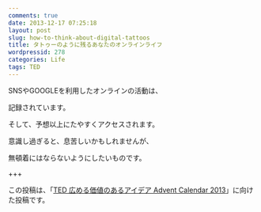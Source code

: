 ```yaml
---
comments: true
date: 2013-12-17 07:25:18
layout: post
slug: how-to-think-about-digital-tattoos
title: タトゥーのように残るあなたのオンラインライフ
wordpressid: 278
categories: Life
tags: TED
---
```


SNSやGOOGLEを利用したオンラインの活動は、

記録されています。

そして、予想以上にたやすくアクセスされます。

意識し過ぎると、息苦しいかもしれませんが、

無頓着にはならないようにしたいものです。

<!-- more -->



+++

この投稿は、「[TED 広める価値のあるアイデア Advent Calendar 2013](http://www.adventar.org/calendars/158)」に向けた投稿です。
